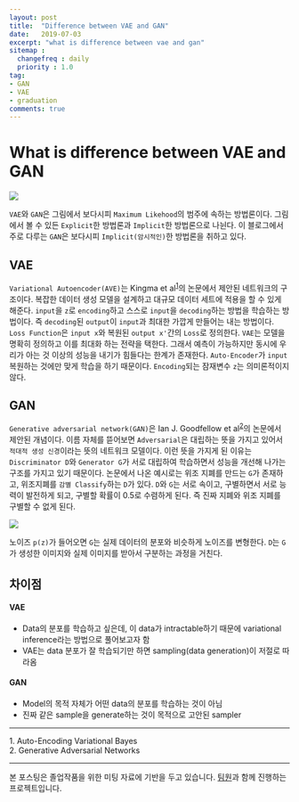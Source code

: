 ```yaml
---
layout: post
title:  "Difference between VAE and GAN"
date:   2019-07-03
excerpt: "what is difference between vae and gan"
sitemap :
  changefreq : daily
  priority : 1.0
tag:
- GAN
- VAE
- graduation
comments: true
---
```


# What is difference between VAE and GAN
<img src='https://sihan-son.github.io/public/vng/rough.jpg'>  

`VAE`와 `GAN`은 그림에서 보다시피 `Maximum Likehood`의 범주에 속하는 방법론이다. 그림에서 볼 수 있든 `Explicit`한 방법론과 `Implicit`한 방법론으로 나뉜다. 이 블로그에서 주로 다루는 `GAN`은 보다시피 `Implicit(암시적인)`한 방법론을 취하고 있다.

## VAE
`Variational Autoencoder(AVE)`는 Kingma et al<sup><a href="#paper01">1</a></sup>의 논문에서 제안된 네트워크의 구조이다. 복잡한 데이터 생성 모델을 설계하고 대규모 데이터 세트에 적용을 할 수 있게 해준다. `input`을 `z`로 `encoding`하고 스스로 `input`을 `decoding`하는 방법을 학습하는 방법이다. 즉 `decoding`된 `output`이 `input`과 최대한 가깝게 만들어는 내는 방법이다.  
`Loss Function`은 `input x`와 복원된 `output x'`간의 `Loss`로 정의한다. `VAE`는 모델을 명확히 정의하고 이를 최대화 하는 전략을 택한다. 그래서 예측이 가능하지만 동시에 우리가 아는 것 이상의 성능을 내기가 힘들다는 한계가 존재한다.  `Auto-Encoder`가 `input` 복원하는 것에만 맞게 학습을 하기 때문이다. `Encoding`되는 잠재변수 `z`는 의미론적이지 않다. 

## GAN    
`Generative adversarial network(GAN)`은 Ian J. Goodfellow et al<sup><a href="#paper02">2</a></sup>의 논문에서 제안된 개념이다. 이름 자체를 뜯어보면 `Adversarial`은 대립하는 뜻을 가지고 있어서 `적대적 생성 신경`이라는 뜻의 네트워크 모델이다. 이런 뜻을 가지게 된 이유는 `Discriminator D`와 `Generator G`가 서로 대립하여 학습하면서 성능을 개선해 나가는 구조를 가지고 있기 때문이다. 논문에서 나온 예시로는 위조 지폐를 만드는 `G`가 존재하고, 위조지폐를 `감별 Classify`하는 `D`가 있다. `D`와 `G`는 서로 속이고, 구별하면서 서로 능력이 발전하게 되고, 구별할 확률이 0.5로 수렴하게 된다. 즉 진짜 지폐와 위조 지폐를 구별할 수 없게 된다.  

<img src='https://sihan-son.github.io/public/vng/gan.jpg'>  

노이즈 `p(z)`가 들어오면 `G`는 실제 데이터의 분포와 비슷하게 노이즈를 변형한다. `D`는 `G`가 생성한 이미지와 실제 이미지를 받아서 구분하는 과정을 거친다.

## 차이점
#### VAE
- Data의 분포를 학습하고 싶은데, 이 data가 intractable하기 때문에 variational inference라는 방법으로 풀어보고자 함
- VAE는 data 분포가 잘 학습되기만 하면 sampling(data generation)이 저절로 따라옴

#### GAN
- Model의 목적 자체가 어떤 data의 분포를 학습하는 것이 아님
- 진짜 같은 sample을 generate하는 것이 목적으로 고안된 sampler  

---
<a id="paper01">1.</a> Auto-Encoding Variational Bayes  
<a id="paper02">2.</a> Generative Adversarial Networks

--- 
본 포스팅은 졸업작품을 위한 미팅 자료에 기반을 두고 있습니다. <a href='https://dev-hani.tistory.com'>팀원</a>과 함께 진행하는 프로젝트입니다.